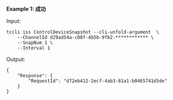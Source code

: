 **Example 1: 成功**



Input: 

```
tccli iss ControlDeviceSnapshot --cli-unfold-argument  \
    --ChannelId d29ad54a-c08f-4b5b-9fb2-************ \
    --SnapNum 1 \
    --Interval 1
```

Output: 
```
{
    "Response": {
        "RequestId": "d72eb412-2ecf-4ab3-81a1-b0465741d5de"
    }
}
```

